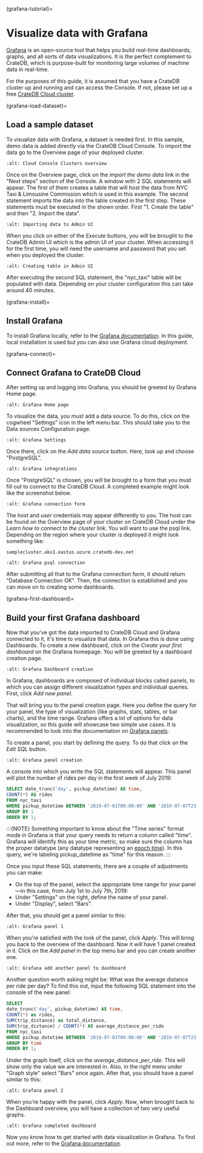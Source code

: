 (grafana-tutorial)=

# Visualize data with Grafana

[Grafana] is an open-source tool that helps you build real-time dashboards,
graphs, and all sorts of data visualizations. It is the perfect complement
to CrateDB, which is purpose-built for monitoring large volumes of machine
data in real-time.

For the purposes of this guide, it is assumed that you
have a CrateDB cluster up and running and can access the Console. If not, please
set up a free [CrateDB Cloud cluster].

(grafana-load-dataset)=

## Load a sample dataset

To visualize data with Grafana, a dataset is needed first. In this sample,
demo data is added directly via the CrateDB Cloud Console. To import the data
go to the Overview page of your deployed cluster.

```{image} /_assets/img/integrations/cloud-cluster-overview.png
:alt: Cloud Console Clusters overview
```

Once on the Overview page, click on the *import the demo data* link in the
"Next steps" section of the Console. A window with 2 SQL statements will
appear. The first of them creates a table that will host the data from NYC
Taxi & Limousine Commission which is used in this example. The second
statement imports the data into the table created in the first step. These
statements must be executed in the shown order. First "1. Create the table"
and then "2. Import the data".

```{image} /_assets/img/integrations/grafana/grafana-import.png
:alt: Importing data to Admin UI
```

When you click on either of the *Execute* buttons, you will be brought to the
CrateDB Admin UI which is the admin UI of your cluster. When accessing it for
the first time, you will need the username and password that you set when you
deployed the cluster.

```{image} /_assets/img/integrations/grafana/grafana-admin-create-table.png
:alt: Creating table in Admin UI
```

After executing the second SQL statement, the "nyc_taxi" table will be
populated with data. Depending on your cluster configuration this can take
around 40 minutes.

(grafana-install)=

## Install Grafana

To install Grafana locally, refer to the [Grafana documentation]. In this
guide, local installation is used but you can also use Grafana cloud
deployment.

(grafana-connect)=

## Connect Grafana to CrateDB Cloud

After setting up and logging into Grafana, you should be greeted by
Grafana Home page.

```{image} /_assets/img/integrations/grafana/grafana-welcome.png
:alt: Grafana Home page
```

To visualize the data, you must add a data source. To do this, click on the
cogwheel "Settings" icon in the left menu bar. This should take you to the
Data sources Configuration page.

```{image} /_assets/img/integrations/grafana/grafana-settings.png
:alt: Grafana Settings
```

Once there, click on the *Add data source* button. Here, look up and choose
"PostgreSQL".

```{image} /_assets/img/integrations/grafana/grafana-search.png
:alt: Grafana integrations
```

Once "PostgreSQL" is chosen, you will be brought to a form that you must fill
out to connect to the CrateDB Cloud. A completed example might look like the
screenshot below.

```{image} /_assets/img/integrations/grafana/grafana-connection.png
:alt: Grafana connection form
```

The *host* and *user* credentials may appear differently to you. The host can
be found on the Overview page of your cluster on CrateDB Cloud under the
*Learn how to connect to the cluster* link. You will want to use the psql
link. Depending on the region where your cluster is deployed it might look
something like:

```text
samplecluster.aks1.eastus.azure.cratedb-dev.net
```

```{image} /_assets/img/integrations/grafana/grafana-psql.png
:alt: Grafana psql connection
```

After submitting all that to the Grafana connection form, it should return
"Database Connection OK". Then, the connection is established and you can move
on to creating some dashboards.

(grafana-first-dashboard)=

## Build your first Grafana dashboard

Now that you've got the data imported to CrateDB Cloud and Grafana connected
to it, it's time to visualize that data. In Grafana this is done using
Dashboards. To create a new dashboard, click on the *Create your first
dashboard* on the Grafana homepage. You will be greeted by a dashboard
creation page.

```{image} /_assets/img/integrations/grafana/grafana-new-dashboard.png
:alt: Grafana Dashboard creation
```

In Grafana, dashboards are composed of individual blocks called panels, to
which you can assign different visualization types and individual queries.
First, click *Add new panel*.

That will bring you to the panel creation page. Here you define the
query for your panel, the type of visualization (like graphs, stats, tables,
or bar charts), and the time range. Grafana offers a lot of options for data
visualization, so this guide will showcase two simple use cases. It is
recommended to look into the documentation on [Grafana panels].

To create a panel, you start by defining the query. To do that click on the
*Edit SQL* button.

```{image} /_assets/img/integrations/grafana/grafana-new-panel.png
:alt: Grafana panel creation
```

A console into which you write the SQL statements will appear. This panel will
plot the number of rides per day in the first week of July 2019:

```sql
SELECT date_trunc('day', pickup_datetime) AS time,
COUNT(*) AS rides
FROM nyc_taxi
WHERE pickup_datetime BETWEEN '2019-07-01T00:00:00' AND '2019-07-07T23:59:59'
GROUP BY 1
ORDER BY 1;
```

:::{NOTE}
Something important to know about the "Time series" format mode in Grafana
is that your query needs to return a column called "time". Grafana will
identify this as your time metric, so make sure the column has the proper
datatype (any datatype representing an [epoch time]). In this query,
we're labeling pickup_datetime as "time" for this reason.
:::

Once you input these SQL statements, there are a couple of adjustments you can
make:

- On the top of the panel, select the appropriate time range for your
  panel—in this case, from July 1st to July 7th, 2019:
- Under "Settings" on the right, define the name of your panel.
- Under "Display", select "Bars".

After that, you should get a panel similar to this:

```{image} /_assets/img/integrations/grafana/grafana-panel1.png
:alt: Grafana panel 1
```

When you're satisfied with the look of the panel, click *Apply*. This will
bring you back to the overview of the dashboard. Now it will have 1 panel
created in it. Click on the *Add panel* in the top menu bar and you can create
another one.

```{image} /_assets/img/integrations/grafana/grafana-add-panel.png
:alt: Grafana add another panel to dashboard
```

Another question worth asking might be: What was the average distance per ride
per day? To find this out, input the following SQL statement into the console
of the new panel:

```sql
SELECT
date_trunc('day', pickup_datetime) AS time,
COUNT(*) as rides,
SUM(trip_distance) as total_distance,
SUM(trip_distance) / COUNT(*) AS average_distance_per_ride
FROM nyc_taxi
WHERE pickup_datetime BETWEEN '2019-07-01T00:00:00' AND '2019-07-07T23:59:59'
GROUP BY time
ORDER BY 1;
```

Under the graph itself, click on the *average_distance_per_ride*. This will
show only the value we are interested in. Also, in the right menu under "Graph
style" select "Bars" once again. After that, you should have a panel similar
to this:

```{image} /_assets/img/integrations/grafana/grafana-panel2.png
:alt: Grafana panel 2
```

When you're happy with the panel, click *Apply*. Now, when brought back to the
Dashboard overview, you will have a collection of two very useful graphs.

```{image} /_assets/img/integrations/grafana/grafana-dashboard-final.png
:alt: Grafana completed dashboard
```

Now you know how to get started with data visualization in Grafana. To find
out more, refer to the [Grafana documentation].

[epoch time]: https://en.wikipedia.org/wiki/Unix_time
[grafana]: https://www.grafana.com/
[grafana documentation]: https://grafana.com/docs/grafana/latest/?pg=oss-graf&plcmt=quick-links
[grafana panels]: https://grafana.com/docs/grafana/latest/panels/
[CrateDB Cloud cluster]: https://console.cratedb.cloud
